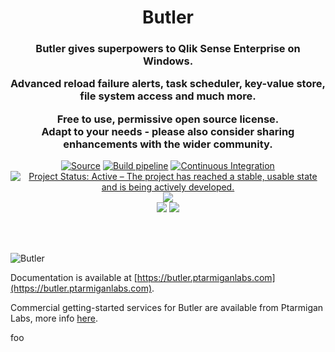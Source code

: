 <h1 align="center">Butler</h1>
<h3 align="center">Butler gives superpowers to Qlik Sense Enterprise on Windows.<br>

Advanced reload failure alerts, task scheduler, key-value store, file system access and much more.

Free to use, permissive open source license.<br>
Adapt to your needs - please also consider sharing enhancements with the wider community.

</h3>

<p align="center">
<a href="https://github.com/ptarmiganlabs/butler"><img src="https://img.shields.io/badge/Source---" alt="Source"></a>
<a href="https://github.com/ptarmiganlabs/butler/actions/workflows/ci.yaml"><img src="https://github.com/ptarmiganlabs/butler/actions/workflows/ci.yaml/badge.svg?branch=master" alt="Build pipeline"></a>
<a href="https://github.com/ptarmiganlabs/butler/actions/workflows/docker-image-build.yaml"><img src="https://github.com/ptarmiganlabs/butler/actions/workflows/docker-image-build.yaml/badge.svg" alt="Continuous Integration"></a>
<a href="https://www.repostatus.org/#active"><img src="https://www.repostatus.org/badges/latest/active.svg" alt="Project Status: Active – The project has reached a stable, usable state and is being actively developed." /></a>
<a href="https://codeclimate.com/github/ptarmiganlabs/butler/maintainability"><img src="https://api.codeclimate.com/v1/badges/cb33990248ffbaaf7526/maintainability" /></a>
<br>
<a href="https://github.com/ptarmiganlabs/butler/releases"><img src="https://img.shields.io/github/downloads/ptarmiganlabs/butler/total.svg?label=downloads%20since%20April%202022" /></a>
<img src="https://hits.dwyl.com/ptarmiganlabs/butler.svg" />
</p>
<br>
<br>

![Butler](icon.png)

Documentation is available at [https://butler.ptarmiganlabs.com](https://butler.ptarmiganlabs.com).

Commercial getting-started services for Butler are available from Ptarmigan Labs, more info [here](https://ptarmiganlabs.com/services/).

foo
